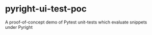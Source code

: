 # pyright-ui-test-poc
A proof-of-concept demo of Pytest unit-tests which evaluate snippets under Pyright
